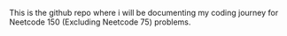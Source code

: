 
This is the github repo where i will be documenting my coding journey for Neetcode 150 (Excluding Neetcode 75) problems.

